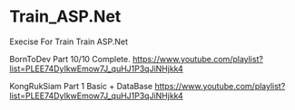# Train_ASP.Net
Execise For Train Train ASP.Net

BornToDev
Part 10/10 Complete.
https://www.youtube.com/playlist?list=PLEE74DyIkwEmow7J_quHJ1P3qJiNHjkk4

KongRukSiam
Part 1 Basic + DataBase 
https://www.youtube.com/playlist?list=PLEE74DyIkwEmow7J_quHJ1P3qJiNHjkk4

